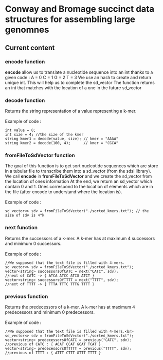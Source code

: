 # Conway and Bromage succinct data structures for assembling large genomnes

## Current content

### encode function
**encode** allow us to translate a nucleotide sequence into an int thanks to a given code :
A = 0
C = 1
G = 2
T = 3
We use an hash to create and return unique int. This will help us to complete the sd_vector
The function returns an int that matches with the location of a one in the future sd_vector

### decode function
Returns the string representation of a value representing a k-mer.<br>
<br>
Example of code :
```
int value = 0;
int size = 4; //the size of the kmer
string kmer1 = decode(value, size); // kmer = "AAAA"
string kmer2 = decode(100, 4);      // kmer = "CGCA"
```

### fromFileToSdVector function
The goal of this function is to get sort nucleotide sequences which are store in a tubular file to transcribe them
into a sd_vector (from the sdsl library).
We call **encode** in **fromFileToSdVector** and we create the sd_vector from the location of ones information
At the end, we return an sd_vector which contain 0 and 1. Ones correspond to the location of elements which are in the file (after encode to understand where the location is). <br>
<br>
Example of code : <br>
```
sd_vector<> sdv = fromFileToSdVector("./sorted_kmers.txt"); // the size of sdv is 4^k
```

### next function
Returns the successors of a k-mer. A k-mer has at maximum 4 successors and minimum 0 successors.<br> 
<br>
Example of code : <br> 
```
//We supposed that the text file is filled with 4-mers. 
sd_vector<> sdv = fromFileToSdVector("./sorted_kmers.txt");
vector<string> successorsOfCATC = next("CATC", sdv);
//next of CATC -> { ATCA ATCC ATCG ATCT }
vector<string> successorsOfTTTT = next("TTTT", sdv);
//next of TTTT -> { TTTA TTTC TTTG TTTT }
```

### previous function
Returns the predecessors of a k-mer. A k-mer has at maximum 4 predecessors and minimum 0 predecessors.<br> 
<br>
Example of code : <br>
```
//We supposed that the text file is filled with 4-mers.<br>
sd_vector<> sdv = fromFileToSdVector("./sorted_kmers.txt");
vector<string> predecessorsOfCATC = previous("CATC", sdv);
//previous of CATC : { ACAT CCAT GCAT TCAT }
vector<string> predecessorsOfTTTT = previous("TTTT", sdv);
//previous of TTTT : { ATTT CTTT GTTT TTTT }
```

